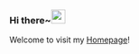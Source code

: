 ### Hi there~<img src="https://media.giphy.com/media/hvRJCLFzcasrR4ia7z/giphy.gif" width="25px">


Welcome to visit my [Homepage](https://tommygong08.github.io/)!
